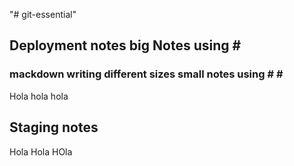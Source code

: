 "# git-essential" 
## Deployment notes big Notes using # #
### mackdown writing different sizes  small notes using # # #

Hola hola hola

## Staging notes

Hola Hola HOla 
